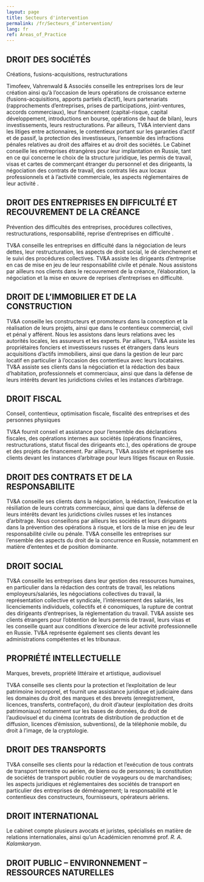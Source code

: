 ```yaml
---
layout: page
title: Secteurs d'intervention
permalink: /fr/Secteurs_d’intervention/
lang: fr
ref: Areas_of_Practice
---
```

## DROIT DES SOCIÉTÉS

Créations, fusions-acquisitions, restructurations

Timofeev, Vahrenwald & Associés conseille les entreprises lors de leur création ainsi qu’à l’occasion de leurs opérations de croissance externe (fusions-acquisitions, apports partiels d’actif), leurs partenariats (rapprochements d’entreprises, prises de participations, joint-ventures, accords commerciaux), leur financement (capital-risque, capital développement, introductions en bourse, opérations de haut de bilan), leurs investissements, leurs restructurations. Par ailleurs, TV&A intervient dans les litiges entre actionnaires, le contentieux portant sur les garanties d’actif et de passif, la protection des investisseurs, l’ensemble des infractions pénales relatives au droit des affaires et au droit des sociétés. Le Cabinet conseille les entreprises étrangères pour leur implantation en Russie, tant en ce qui concerne le choix de la structure juridique, les permis de travail, visas et cartes de commerçant étranger du personnel et des dirigeants, la négociation des contrats de travail, des contrats liés aux locaux professionnels et à l’activité commerciale, les aspects réglementaires de leur activité .

## DROIT DES ENTREPRISES EN DIFFICULTÉ ET RECOUVREMENT DE LA CRÉANCE

Prévention des difficultés des entreprises, procédures collectives, restructurations, responsabilité, reprise d’entreprises en difficulté .

TV&A conseille les entreprises en difficulté dans la négociation de leurs dettes, leur restructuration, les aspects de droit social, le dé clenchement et le suivi des procédures collectives. TV&A assiste les dirigeants d’entreprise en cas de mise en jeu de leur responsabilité civile et pénale. Nous assistons par ailleurs nos clients dans le recouvrement de la créance, l’élaboration, la négociation et la mise en œuvre de reprises d’entreprises en difficulté.

## DROIT DE L’IMMOBILIER ET DE LA CONSTRUCTION

TV&A conseille les constructeurs et promoteurs dans la conception et la réalisation de leurs projets, ainsi que dans le contentieux commercial, civil et pénal y afférent. Nous les assistons dans leurs relations avec les autorités locales, les assureurs et les experts. Par ailleurs, TV&A assiste les propriétaires fonciers et investisseurs russes et étrangers dans leurs acquisitions d’actifs immobiliers, ainsi que dans la gestion de leur parc locatif en particulier à l’occasion des contentieux avec leurs locataires. TV&A assiste ses clients dans la négociation et la rédaction des baux d’habitation, professionnels et commerciaux, ainsi que dans la défense de leurs intérêts devant les juridictions civiles et les instances d’arbitrage.

## DROIT FISCAL

Conseil, contentieux, optimisation fiscale, fiscalité des entreprises et des personnes physiques

TV&A fournit conseil et assistance pour l’ensemble des déclarations fiscales, des opérations internes aux sociétés (opérations financières, restructurations, statut fiscal des dirigeants etc.), des opérations de groupe et des projets de financement. Par ailleurs, TV&A assiste et représente ses clients devant les instances d’arbitrage pour leurs litiges fiscaux en Russie.

## DROIT DES CONTRATS ET DE LA RESPONSABILITE

TV&A conseille ses clients dans la négociation, la rédaction, l’exécution et la résiliation de leurs contrats commerciaux, ainsi que dans la défense de leurs intérêts devant les juridictions civiles russes et les instances d’arbitrage. Nous conseillons par ailleurs les sociétés et leurs dirigeants dans la prévention des opérations à risque, et lors de la mise en jeu de leur responsabilité civile ou pénale. TV&A conseille les entreprises sur l’ensemble des aspects du droit de la concurrence en Russie, notamment en matière d’ententes et de position dominante.

## DROIT SOCIAL

TV&A conseille les entreprises dans leur gestion des ressources humaines, en particulier dans la rédaction des contrats de travail, les relations employeurs/salariés, les négociations collectives du travail, la représentation collective et syndicale, l’intéressement des salariés, les licenciements individuels, collectifs et é conomiques, la rupture de contrat des dirigeants d’entreprises, la réglementation du travail. TV&A assiste ses clients étrangers pour l’obtention de leurs permis de travail, leurs visas et les conseille quant aux conditions d’exercice de leur activité professionnelle en Russie. TV&A représente également ses clients devant les administrations compétentes et les tribunaux.

## PROPRIÉTÉ INTELLECTUELLE

Marques, brevets, propriété littéraire et artistique, audiovisuel

TV&A conseille ses clients pour la protection et l’exploitation de leur patrimoine incorporel, et fournit une assistance juridique et judiciaire dans les domaines du droit des marques et des brevets (enregistrement, licences, transferts, contrefaçon), du droit d’auteur (exploitation des droits patrimoniaux) notamment sur les bases de données, du droit de l’audiovisuel et du cinéma (contrats de distribution de production et de diffusion, licences d’émission, subventions), de la téléphonie mobile, du droit à l’image, de la cryptologie.

## DROIT DES TRANSPORTS

TV&A conseille ses clients pour la rédaction et l’exécution de tous contrats de transport terrestre ou aérien, de biens ou de personnes; la constitution de sociétés de transport public routier de voyageurs ou de marchandises; les aspects juridiques et réglementaires des sociétés de transport en particulier des entreprises de déménagement; la responsabilité et le contentieux des constructeurs, fournisseurs, opérateurs aériens.

## DROIT INTERNATIONAL

Le cabinet compte plusieurs avocats et juristes, spécialisés en matière de relations internationales, ainsi qu’un Académicien renommé prof. _R. A. Kalamkaryan_.

## DROIT PUBLIC – ENVIRONNEMENT – RESSOURCES NATURELLES
